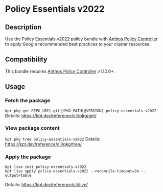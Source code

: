 Policy Essentials v2022
==================================================

## Description

Use the Policy Essentials v2022 policy bundle with [Anthos Policy Controller](https://cloud.google.com/anthos-config-management/docs/concepts/policy-controller) to apply Google recommended best practices to your cluster resources.

## Compatibility

This bundle requires [Anthos Policy Controller](https://cloud.google.com/anthos-config-management/docs/concepts/policy-controller) v1.12.0+.

## Usage

### Fetch the package
`kpt pkg get REPO_URI[.git]/PKG_PATH[@VERSION] policy-essentials-v2022`
Details: https://kpt.dev/reference/cli/pkg/get/

### View package content
`kpt pkg tree policy-essentials-v2022`
Details: https://kpt.dev/reference/cli/pkg/tree/

### Apply the package
```
kpt live init policy-essentials-v2022
kpt live apply policy-essentials-v2022 --reconcile-timeout=2m --output=table
```
Details: https://kpt.dev/reference/cli/live/
